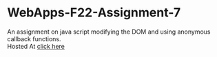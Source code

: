 # WebApps-F22-Assignment-7
An assignment on java script modifying the DOM and using anonymous callback functions.<br>
Hosted At [click here](https://44-563-web-apps-f22.github.io/44563-webapps-assignment-7-anudeepsagar/treasure.html/reaction.html/cycler.html)